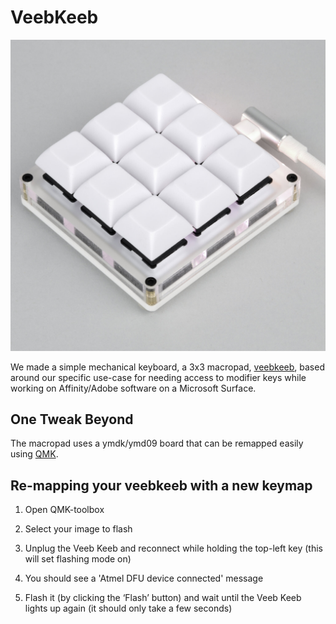 # VeebKeeb

![Action Shot](/images/keeb.jpg)


We made a simple mechanical keyboard, a 3x3 macropad, [veebkeeb](https://www.veeb.ch/store/p/customizable-3x3-mechanical-keyboard), based around our specific use-case for needing access to modifier keys while working on Affinity/Adobe software on a Microsoft Surface.

## One Tweak Beyond

The macropad uses a ymdk/ymd09 board that can be remapped easily using [QMK](https://github.com/qmk/qmk_toolbox). 

## Re-mapping your veebkeeb with a new keymap

1. Open QMK-toolbox

1. Select your image to flash

1. Unplug the Veeb Keeb and reconnect while holding the top-left key (this will set flashing mode on)

1. You should see a 'Atmel DFU device connected' message

1. Flash it (by clicking the ‘Flash’ button) and wait until the Veeb Keeb lights up again (it should only take a few seconds)
